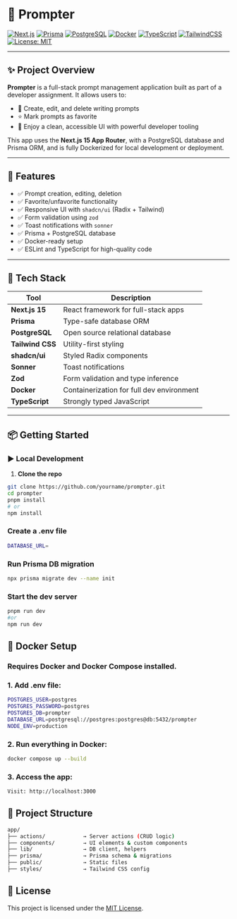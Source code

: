 # 🧠 Prompter

[![Next.js](https://img.shields.io/badge/Next.js-15-blue.svg?logo=next.js)](https://nextjs.org/)
[![Prisma](https://img.shields.io/badge/Prisma-ORM-informational?logo=prisma)](https://www.prisma.io/)
[![PostgreSQL](https://img.shields.io/badge/PostgreSQL-Database-blue?logo=postgresql)](https://www.postgresql.org/)
[![Docker](https://img.shields.io/badge/Docker-ready-blue?logo=docker)](https://www.docker.com/)
[![TypeScript](https://img.shields.io/badge/TypeScript-5.x-blue?logo=typescript)](https://www.typescriptlang.org/)
[![TailwindCSS](https://img.shields.io/badge/TailwindCSS-4.x-06b6d4?logo=tailwindcss)](https://tailwindcss.com/)
[![License: MIT](https://img.shields.io/badge/License-MIT-yellow.svg)](https://opensource.org/licenses/MIT)

---

## ✨ Project Overview

**Prompter** is a full-stack prompt management application built as part of a developer assignment. It allows users to:

- 📝 Create, edit, and delete writing prompts
- ⭐ Mark prompts as favorite
- 🎨 Enjoy a clean, accessible UI with powerful developer tooling

This app uses the **Next.js 15 App Router**, with a PostgreSQL database and Prisma ORM, and is fully Dockerized for local development or deployment.

---

## 🚀 Features

- ✅ Prompt creation, editing, deletion
- ✅ Favorite/unfavorite functionality
- ✅ Responsive UI with `shadcn/ui` (Radix + Tailwind)
- ✅ Form validation using `zod`
- ✅ Toast notifications with `sonner`
- ✅ Prisma + PostgreSQL database
- ✅ Docker-ready setup
- ✅ ESLint and TypeScript for high-quality code

---

## 🧰 Tech Stack

| Tool            | Description                               |
|------------------|-------------------------------------------|
| **Next.js 15**   | React framework for full-stack apps       |
| **Prisma**       | Type-safe database ORM                    |
| **PostgreSQL**   | Open source relational database           |
| **Tailwind CSS** | Utility-first styling                     |
| **shadcn/ui**    | Styled Radix components                   |
| **Sonner**       | Toast notifications                       |
| **Zod**          | Form validation and type inference        |
| **Docker**       | Containerization for full dev environment |
| **TypeScript**   | Strongly typed JavaScript                 |

---

## 📦 Getting Started

### ▶️ Local Development

1. **Clone the repo**

```bash
git clone https://github.com/yourname/prompter.git
cd prompter
pnpm install
# or
npm install
```
### Create a .env file
```bash
DATABASE_URL=
```

### Run Prisma DB migration
```bash
npx prisma migrate dev --name init
```
### Start the dev server
```bash
pnpm run dev 
#or 
npm run dev
```
## 🐳 Docker Setup
### Requires Docker and Docker Compose installed.

### 1. Add .env file:
```bash
POSTGRES_USER=postgres
POSTGRES_PASSWORD=postgres
POSTGRES_DB=prompter
DATABASE_URL=postgresql://postgres:postgres@db:5432/prompter
NODE_ENV=production
```
### 2. Run everything in Docker:
```bash
docker compose up --build
```
### 3. Access the app:
```bash
Visit: http://localhost:3000
```

## 📁 Project Structure
```bash
app/
├── actions/            → Server actions (CRUD logic)
├── components/         → UI elements & custom components
├── lib/                → DB client, helpers
├── prisma/             → Prisma schema & migrations
├── public/             → Static files
├── styles/             → Tailwind CSS config
```
## 📄 License

This project is licensed under the [MIT License](https://opensource.org/licenses/MIT).


